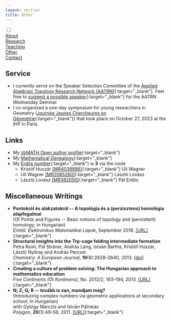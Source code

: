 ```yaml
---
layout: section
title: Other
---
```


<div class="flex-container">
  <input id="toggle" type="checkbox">
  <div class="flex-item"><a href="{{ "/" | absolute_url }}">About</a></div>
  <div class="flex-item"><a href="research.html">Research</a></div>
  <div class="flex-item"><a href="teaching.html">Teaching</a></div>
  <div class="flex-item" id="active"><a href="other.html">Other</a></div>
  <div class="flex-item"><a href="contact.html">Contact</a></div>
  <div class="flex-item" id="hamburger">
    <label for="toggle">
      <i class="fas fa-bars" id="bars"></i>
      <i class="fas fa-times" id="times"></i>
    </label>
    </div>
</div>

## Service

- I currently serve on the Speaker Selection Committee of the [Applied Algebraic Topology Research Network (AATRN)](https://www.aatrn.net/about){:target="_blank"}. Feel free to [suggest a possible speaker](https://www.aatrn.net/participate#h.t5zhfdhnosh5){:target="_blank"} for the AATRN Wednesday Seminar.
- I co-organized a one-day symposium for young researchers in Geometry ([Journée Jeunes Chercheures en Géometrie](https://jcgeo.sciencesconf.org/){:target="_blank"}) that took place on October 27, 2023 at the IHP in Paris. 

## Links

- My [zbMATH Open author profile](https://zbmath.org/authors/huszar.kristof){:target="_blank"}
- My [Mathematical Genealogy](https://www.mathgenealogy.org/id.php?id=263992){:target="_blank"}
- My [Erdős number](https://en.wikipedia.org/wiki/Erd%C5%91s_number){:target="_blank"} is **3** via the route
  - Kristóf Huszár [[MR4039886]](https://mathscinet.ams.org/mathscinet-getitem?mr=4039886){:target="_blank"} Uli Wagner
  - Uli Wagner [[MR2065260]](https://mathscinet.ams.org/mathscinet-getitem?mr=2065260){:target="_blank"} László Lovász
  - László Lovász [[MR382050]](https://mathscinet.ams.org/mathscinet-getitem?mr=382050){:target="_blank"} Pál Erdős

## Miscellaneous Writings

- **Pontokról és alakzatokról -- A topológia és a (perzisztens) homológia alapfogalmai** <br> (Of Points and Figures -- Basic notions of topology and (persistent) homology; in Hungarian) <br> _Érintő: Elektronikus Matematikai Lapok_, September 2018. [[URL]](https://ematlap.hu/index.php/tudomany-tortenet-2018-09/793-huszar-kristof-pontokrol-es-alakzatokrol-a-topologia-es-a-perzisztens-homologia-alapfogalmai){:target="_blank"}
- **Structural insights into the Trp-cage folding intermediate formation** <br> Petra Rovó, Pál Stráner, András Láng, István Bartha, Kristóf Huszár, László Nyitray and András Perczel <br> _Chemistry: A European Journal_, **19**(8):2628–2640, 2013. [[doi]](https://doi.org/10.1002/chem.201203764){:target="_blank"}
- **Creating a culture of problem solving: The Hungarian approach to mathematics education** <br> _Five Continents (Öt Kontinens)_, No. 2012/2, 163–194, 2013. [[URL]](https://edit.elte.hu/xmlui/static/pdfjs/web/viewer.html?file=https://edit.elte.hu/xmlui/bitstream/handle/10831/20584/%C3%96K-2012-2_pdf-a.pdf#page=165&sequence=8&amp;isAllowed=y){:target="_blank"}
- **N; Z; Q; R -- tovább is van, mondjam még?** <br> (Introducing complex numbers via geometric applications at secondary school; in Hungarian) <br> with György Marczis and István Pálinkás <br> _Polygon_, **20**(1):49–58, 2011. [[URL]](https://www.math.u-szeged.hu/polygon/polyxx1.html){:target="_blank"}
